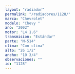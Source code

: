 ```yaml
---
layout: "radiador"
permalink: "/radiadores/1128/"
marca: "Chevrolet"
modelo: "Chevy "
ano: "2002"
motor: "L4 1.6"
transmision: "Estándar"
parte: "M-514"
clima: "Con clima"
alto: "26 1/2"
ancho: "10 3/4"
observaciones: ""
id: "1128"
---
```


